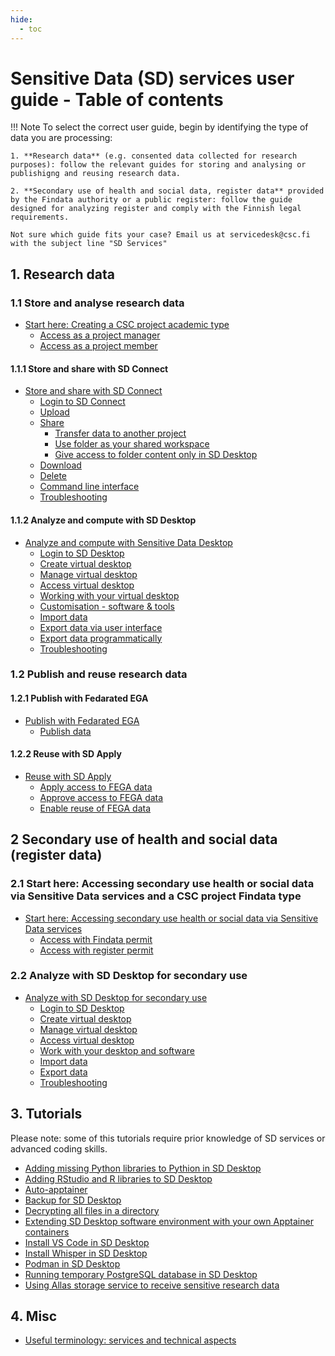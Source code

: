 ```yaml
---
hide:
  - toc
---
```


# Sensitive Data (SD) services user guide - Table of contents

!!! Note
    To select the correct user guide, begin by identifying the type of data you are processing:
    
    1. **Research data** (e.g. consented data collected for research purposes): follow the relevant guides for storing and analysing or publishigng and reusing research data.
    
    2. **Secondary use of health and social data, register data** provided by the Findata authority or a public register: follow the guide designed for analyzing register and comply with the Finnish legal requirements. 
    
    Not sure which guide fits your case? Email us at servicedesk@csc.fi with the subject line "SD Services"

## 1. Research data

### 1.1 Store and analyse research data

* [Start here: Creating a CSC project academic type](sd-access.md)
    * [Access as a project manager](sd-use-case-new-user-project-manager.md)
    * [Access as a project member](sd-use-case-new-user-project-member.md)

#### 1.1.1 Store and share with SD Connect

* [Store and share with SD Connect](sd_connect.md)
    * [Login to SD Connect](sd-connect-login.md)
    * [Upload](sd-connect-upload.md)
    * [Share](sd-connect-share.md)
        * [Transfer data to another project](sd-connect-share-tranfer-data.md)
        * [Use folder as your shared workspace](sd-connect-share-workspace.md)
        * [Give access to folder content only in SD Desktop](sd-connect-share-read-to-sd-desktop.md)
    * [Download](sd-connect-download.md)
    * [Delete](sd-connect-delete.md)
    * [Command line interface](sd-connect-command-line-interface.md)
    * [Troubleshooting](sd-connect-troubleshooting.md)

#### 1.1.2 Analyze and compute with SD Desktop

* [Analyze and compute with Sensitive Data Desktop](sd_desktop.md)
    * [Login to SD Desktop](sd-desktop-login.md)
    * [Create virtual desktop](sd-desktop-create.md)
    * [Manage virtual desktop](sd-desktop-manage.md)
    * [Access virtual desktop](sd-desktop-access-vm.md)
    * [Working with your virtual desktop](sd-desktop-working.md)
    * [Customisation - software & tools](sd-desktop-software.md)
    * [Import data](sd-desktop-access.md)  
    * [Export data via user interface](sd-desktop-export.md)  
    * [Export data programmatically](sd-desktop-export-commandline.md)
    * [Troubleshooting](sd-desktop-troubleshooting.md)

### 1.2 Publish and reuse research data

#### 1.2.1 Publish with Fedarated EGA

* [Publish with Fedarated EGA](federatedega.md)
    * [Publish data](fega-submission.md)

#### 1.2.2 Reuse with SD Apply

* [Reuse with SD Apply](sd-apply.md)
    * [Apply access to FEGA data](sd-apply-access.md)
    * [Approve access to FEGA data](sd-apply-approval.md)
    * [Enable reuse of FEGA data](sd-apply-dac.md)

## 2 Secondary use of health and social data (register data)

### 2.1 Start here: Accessing secondary use health or social data via Sensitive Data services and a CSC project Findata type

* [Start here: Accessing secondary use health or social data via Sensitive Data services](secondarydata-access.md)
    * [Access with Findata permit](findata-permit.md)
    * [Access with register permit](single-register-permit.md)

### 2.2 Analyze with SD Desktop for secondary use

* [Analyze with SD Desktop for secondary use ](sd-desktop-audited.md)
    * [Login to SD Desktop](sd-desktop-secondary-login.md)
    * [Create virtual desktop](sd-desktop-secondary-create.md)
    * [Manage virtual desktop](sd-desktop-secondary-manage.md)
    * [Access virtual desktop](sd-desktop-secondary-access-vm.md)
    * [Work with your desktop and software](sd-desktop-secondary-working.md)
    * [Import data](sd-desktop-secondary-access.md)  
    * [Export data](sd-desktop-secondary-export.md)  
    * [Troubleshooting](sd-desktop-secondary-troubleshooting.md)

## 3. Tutorials

Please note: some of this tutorials require prior knowledge of SD services or advanced coding skills.

* [Adding missing Python libraries to Pythion in SD Desktop](./tutorials/sd-pythonlibs.md)
* [Adding RStudio and R libraries to SD Desktop](./tutorials/rstudio.md)
* [Auto-apptainer](./tutorials/auto-apptainer.md)
* [Backup for SD Desktop](./tutorials/backup_sd_desktop.md)
* [Decrypting all files in a directory](./tutorials/decrypt-directory.md)
* [Extending SD Desktop software environment with your own Apptainer containers](./creating_containers.md)
* [Install VS Code in SD Desktop](./tutorials/vscode.md)
* [Install Whisper in SD Desktop](./tutorials/whisper.md)
* [Podman in SD Desktop](./tutorials/podman-in-sd-desktop.md)
* [Running temporary PostgreSQL database in SD Desktop](./tutorials/postgresql.md)
* [Using Allas storage service to receive sensitive research data](./sequencing_center_tutorial.md)

## 4. Misc
* [Useful terminology: services and technical aspects](sd-terminology.md)
